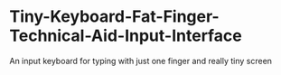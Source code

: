 # Tiny-Keyboard-Fat-Finger-Technical-Aid-Input-Interface
An input keyboard for typing with just one finger and really tiny screen
